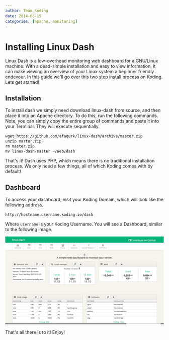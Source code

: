 ```yaml
---
author: Team Koding
date: 2014-08-15
categories: [apache, monitoring]
---
```


# Installing Linux Dash

Linux Dash is a low-overhead monitoring web dashboard for a GNU/Linux 
machine. With a dead-simple installation and easy to view information, it 
can make viewing an overview of your Linux system a beginner friendly 
endevour. In this guide we'll go over this two step install process on 
Koding. Lets get started!

## Installation

To install dash we simply need download linux-dash from source, and then 
place it into an Apache directory. To do this, run the following 
commands. Note, you can simply copy the entire group of commands and 
paste it into your Terminal. They will execute sequentially.

```
wget https://github.com/afaqurk/linux-dash/archive/master.zip
unzip master.zip
rm master.zip
mv linux-dash-master ~/Web/dash
```

That's it! Dash uses PHP, which means there is no traditional 
installation process. We only need a few things, all of which Koding 
comes with by default!

## Dashboard

To access your dashboard, visit your Koding Domain, which will look like 
the following address.

```
http://hostname.username.koding.io/dash
```

Where `username` is your Koding Username. You will see a Dashboard, 
similar to the following image.

![Linux Dash](dashboard.png)

That's all there is to it! Enjoy!




[dash]: linuxdash.com
